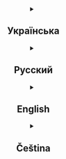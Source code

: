 <details align="center">
  <summary><h2>Українська</h2></summary>
  
<div align="center">
<h1>Discord Game Bot</h1>

  <div>
    <p>
                    Discord Game Bot - це багатомовний ігровий бот для Discord, який знаходиться в розробці. Бот призначений для проведення різних ігор на серверах Discord і підтримує чотири мови:
    </p>
    <img src="https://img.shields.io/badge/UA-gray" alt="language: UA">
    <img src="https://img.shields.io/badge/RU-gray" alt="language: RU">
    <img src="https://img.shields.io/badge/EN-gray" alt="language: EN">
    <img src="https://img.shields.io/badge/CZ-gray" alt="language: CZ">
  </div>
  <h2>Розроблено за допомогою</h2>
  <div>
    <img src="https://img.shields.io/badge/language-TypeScript-blue" alt="language: TypeScript">
    <img src="https://img.shields.io/badge/Framework-Discord.js-red" alt="Framework: Discord.js">
    <img src="https://img.shields.io/badge/Database-MongoDB-green" alt="Database: MongoDB">
  </div>
  <div>
    <img src="https://img.shields.io/github/commit-activity/m/Mop157/discord_game_bot?style=flat-square&color=5D6D7E" alt="GitHub commit activity">
    <img src="https://img.shields.io/github/languages/top/Mop157/discord_game_bot?style=flat-square&color=5D6D7E" alt="GitHub top language">
  </div>
</div>

<h2>Особливості</h2>
  <ul>
    <li>Багатомовна підтримка (UA, RU, EN, CZ)</li>
    <li>Різні міні-ігри (в розробці)</li>
    <li>Система балансу користувачів</li>
    <li>Слеш-команди для зручної взаємодії</li>
  </ul>

<h2>Встановлення</h2>
  <ol>
    <li>Клонування репозиторію:
      <pre><code>git clone https://github.com/your-username/discord-game-bot.git</code></pre>
    </li>
    <li>Перехід до директорії проєкту:
      <pre><code>cd discord-game-bot</code></pre>
    </li>
    <li>Встановлення залежностей:
      <pre><code>npm install</code></pre>
    </li>
    <li>Створення файлу <code>.env</code> в кореневій директорії проєкту та додавання наступних змінних оточення:
      <pre><code>
DISCORD_TOKEN=your_discord_bot_token
CLIENT_ID=client ID
GUILD_ID=your guild ID
MONGODB_URI=your_mongodb_connection_string
PREFIX=prefix бота
LANGUAGES=language // "UA" or "RU" or "EN" or "CZ"
      </code></pre>
    </li>
    <li>Збірка проєкту:
        <pre><code>npm run build</code></pre>
    </li>
  </ol>

<h2>Використання</h2>
    <ol>
      <li>Запустіть бота:
        <pre><code>npm start</code></pre>
      </li>
      <li>Запросіть бота на ваш сервер Discord, використовуючи посилання з необхідними дозволами.</li>
      <li>Використовуйте слеш-команди для взаємодії з ботом. Наприклад:
        <pre><code>/slot - для гри в слот-машину</code></pre>
      </li>
    </ol>

<h2>Розробка</h2>
  <ol>
    <li>Для запуску бота в режимі розробки використовуйте:
      <pre><code>npm run dev</code></pre>
    </li>
    <li>Для розгортання нових слеш-команд використовуйте:
      <pre><code>npm run deploy</code></pre>
    </li>
  </ol>
  
<div align="center">
  <h2>Поточний стан</h2>
    <p>Проєкт знаходиться в активній розробці. Деякі функції можуть бути недоступні або вимагати ручного налаштування. Слідкуйте за оновленнями!</p>
  
  <h2>Внесок у проєкт</h2>
    <p>Ми вітаємо внесок у розвиток проєкту! Якщо у вас є ідеї чи пропозиції, будь ласка, створіть issue або надішліть pull request.</p>
</div>
</details>





<details align="center">
  <summary><h2>Русский</h2></summary>
  
<div align="center">
<h1>Discord Game Bot</h1>

  <div>
    <p>
                    Discord Game Bot - это многоязычный игровой бот для Discord, находящийся в разработке. Бот предназначен для проведения различных игр на серверах Discord и поддерживает четыре языка:
    </p>
    <img src="https://img.shields.io/badge/UA-gray" alt="language: UA">
    <img src="https://img.shields.io/badge/RU-gray" alt="language: RU">
    <img src="https://img.shields.io/badge/EN-gray" alt="language: EN">
    <img src="https://img.shields.io/badge/CZ-gray" alt="language: CZ">
  </div>
  <h2>Разработано с помощью</h2>
  <div>
    <img src="https://img.shields.io/badge/language-TypeScript-blue" alt="language: TypeScript">
    <img src="https://img.shields.io/badge/Framework-Discord.js-red" alt="Framework: Discord.js">
    <img src="https://img.shields.io/badge/Database-MongoDB-green" alt="Database: MongoDB">
  </div>
  <div>
    <img src="https://img.shields.io/github/commit-activity/m/Mop157/discord_game_bot?style=flat-square&color=5D6D7E" alt="GitHub commit activity">
    <img src="https://img.shields.io/github/languages/top/Mop157/discord_game_bot?style=flat-square&color=5D6D7E" alt="GitHub top language">
  </div>
</div>

<h2>Особенности</h2>
  <ul>
    <li>Многоязычная поддержка (UA, RU, EN, CZ)</li>
    <li>Различные мини-игры (в разработке)</li>
    <li>Система баланса пользователей</li>
    <li>Слэш-команды для удобного взаимодействия</li>
  </ul>

<h2>Установка</h2>
  <ol>
    <li>Клонируйте репозиторий:
      <pre><code>git clone https://github.com/your-username/discord-game-bot.git</code></pre>
    </li>
    <li>Перейдите в директорию проекта:
      <pre><code>cd discord-game-bot</code></pre>
    </li>
    <li>Установите зависимости:
      <pre><code>npm install</code></pre>
    </li>
    <li>Создайте файл <code>.env</code> в корневой директории проекта и добавьте следующие переменные окружения:
      <pre><code>
DISCORD_TOKEN=your_discord_bot_token
CLIENT_ID=client ID
GUILD_ID=your guild ID
MONGODB_URI=your_mongodb_connection_string
PREFIX=prefix бота
LANGUAGES=language // "UA" or "RU" or "EN" or "CZ"
      </code></pre>
    </li>
    <li>Соберите проект:
        <pre><code>npm run build</code></pre>
    </li>
  </ol>

<h2>Использование</h2>
    <ol>
      <li>Запустите бота:
        <pre><code>npm start</code></pre>
      </li>
      <li>Пригласите бота на ваш Discord сервер, используя ссылку с необходимыми разрешениями.</li>
      <li>Используйте слэш-команды для взаимодействия с ботом. Например:
        <pre><code>/slot - для гри в слот-машину</code></pre>
      </li>
    </ol>

<h2>Разработка</h2>
  <ol>
    <li>Для запуска бота в режиме разработки используйте:
      <pre><code>npm run dev</code></pre>
    </li>
    <li>Для развертывания новых слэш-команд используйте:
      <pre><code>npm run deploy</code></pre>
    </li>
  </ol>
  
<div align="center">
  <h2>Текущее состояние</h2>
    <p>Проект находится в активной разработке. Некоторые функции могут быть недоступны или требовать ручной настройки. Следите за обновлениями!</p>
  
  <h2>Вклад в проект</h2>
    <p>Мы приветствуем вклад в развитие проекта! Если у вас есть идеи или предложения, пожалуйста, создайте issue или отправьте pull request.</p>
</div>
</details>







<details align="center">
  <summary><h2>English</h2></summary>
  
<div align="center">
<h1>Discord Game Bot</h1>

  <div>
    <p>
                    Discord Game Bot is a multilingual game bot for Discord currently in development. The bot is designed to host various games on Discord servers and supports four languages:
    </p>
    <img src="https://img.shields.io/badge/UA-gray" alt="language: UA">
    <img src="https://img.shields.io/badge/RU-gray" alt="language: RU">
    <img src="https://img.shields.io/badge/EN-gray" alt="language: EN">
    <img src="https://img.shields.io/badge/CZ-gray" alt="language: CZ">
  </div>
  <h2>Developed with</h2>
  <div>
    <img src="https://img.shields.io/badge/language-TypeScript-blue" alt="language: TypeScript">
    <img src="https://img.shields.io/badge/Framework-Discord.js-red" alt="Framework: Discord.js">
    <img src="https://img.shields.io/badge/Database-MongoDB-green" alt="Database: MongoDB">
  </div>
  <div>
    <img src="https://img.shields.io/github/commit-activity/m/Mop157/discord_game_bot?style=flat-square&color=5D6D7E" alt="GitHub commit activity">
    <img src="https://img.shields.io/github/languages/top/Mop157/discord_game_bot?style=flat-square&color=5D6D7E" alt="GitHub top language">
  </div>
</div>

<h2>Features</h2>
  <ul>
    <li>Multilingual support (UA, RU, EN, CZ)</li>
    <li>Various mini-games (in development)</li>
    <li>User balance system</li>
    <li>Slash commands for easy interaction</li>
  </ul>

<h2>Installation</h2>
  <ol>
    <li>Clone the repository:
      <pre><code>git clone https://github.com/your-username/discord-game-bot.git</code></pre>
    </li>
    <li>Navigate to the project directory:
      <pre><code>cd discord-game-bot</code></pre>
    </li>
    <li>Install dependencies:
      <pre><code>npm install</code></pre>
    </li>
    <li>Create a <code>.env</code> file in the root directory of the project and add the following environment variables:
      <pre><code>
DISCORD_TOKEN=your_discord_bot_token
CLIENT_ID=client ID
GUILD_ID=your guild ID
MONGODB_URI=your_mongodb_connection_string
PREFIX=prefix бота
LANGUAGES=language // "UA" or "RU" or "EN" or "CZ"
      </code></pre>
    </li>
    <li>Build the project:
        <pre><code>npm run build</code></pre>
    </li>
  </ol>

<h2>Usage</h2>
    <ol>
      <li>Start the bot:
        <pre><code>npm start</code></pre>
      </li>
      <li>Invite the bot to your Discord server using a link with the necessary permissions.</li>
      <li>Use slash commands to interact with the bot. For example:
        <pre><code>/slot - to play the slot machine</code></pre>
      </li>
    </ol>

<h2>Development</h2>
  <ol>
    <li>To run the bot in development mode, use:
      <pre><code>npm run dev</code></pre>
    </li>
    <li>To deploy new slash commands, use:
      <pre><code>npm run deploy</code></pre>
    </li>
  </ol>
  
<div align="center">
  <h2>Current Status</h2>
    <p>The project is actively being developed. Some features may be unavailable or require manual configuration. Stay tuned for updates!</p>
  
  <h2>Contributing</h2>
    <p>We welcome contributions to the project! If you have ideas or suggestions, please create an issue or submit a pull request.</p>
</div>
</details>








<details align="center">
  <summary><h2>Čeština</h2></summary>
  
<div align="center">
<h1>Discord Game Bot</h1>

  <div>
    <p>
                    Discord Game Bot je vícejazyčný herní bot pro Discord, který je aktuálně ve vývoji. Bot je navržen tak, aby umožňoval pořádání různých her na Discord serverech a podporuje čtyři jazyky:
    </p>
    <img src="https://img.shields.io/badge/UA-gray" alt="language: UA">
    <img src="https://img.shields.io/badge/RU-gray" alt="language: RU">
    <img src="https://img.shields.io/badge/EN-gray" alt="language: EN">
    <img src="https://img.shields.io/badge/CZ-gray" alt="language: CZ">
  </div>
  <h2>Vyvinutý s</h2>
  <div>
    <img src="https://img.shields.io/badge/language-TypeScript-blue" alt="language: TypeScript">
    <img src="https://img.shields.io/badge/Framework-Discord.js-red" alt="Framework: Discord.js">
    <img src="https://img.shields.io/badge/Database-MongoDB-green" alt="Database: MongoDB">
  </div>
  <div>
    <img src="https://img.shields.io/github/commit-activity/m/Mop157/discord_game_bot?style=flat-square&color=5D6D7E" alt="GitHub commit activity">
    <img src="https://img.shields.io/github/languages/top/Mop157/discord_game_bot?style=flat-square&color=5D6D7E" alt="GitHub top language">
  </div>
</div>

<h2>Funkce</h2>
  <ul>
    <li>Podpora vícero jazyků (UA, RU, EN, CZ)</li>
    <li>Různé mini-hry (ve vývoji)</li>
    <li>Systém uživatelského balancování</li>
    <li>Slash příkazy pro snadnou interakci</li>
  </ul>

<h2>Instalace</h2>
  <ol>
    <li>Klonujte repozitář:
      <pre><code>git clone https://github.com/your-username/discord-game-bot.git</code></pre>
    </li>
    <li>Přesuňte se do adresáře projektu:
      <pre><code>cd discord-game-bot</code></pre>
    </li>
    <li>Nainstalujte závislosti:
      <pre><code>npm install</code></pre>
    </li>
    <li>Vytvořte soubor <code>.env</code> v kořenovém adresáři projektu a přidejte následující proměnné prostředí:
      <pre><code>
DISCORD_TOKEN=your_discord_bot_token
CLIENT_ID=client ID
GUILD_ID=your guild ID
MONGODB_URI=your_mongodb_connection_string
PREFIX=prefix бота
LANGUAGES=language // "UA" or "RU" or "EN" or "CZ"
      </code></pre>
    </li>
    <li>Zkompilujte projekt:
        <pre><code>npm run build</code></pre>
    </li>
  </ol>

<h2>Použití</h2>
    <ol>
      <li>Spusťte bota:
        <pre><code>npm start</code></pre>
      </li>
      <li>Pozvěte bota na váš Discord server pomocí odkazu s potřebnými oprávněními.</li>
      <li>Používejte slash příkazy k interakci s botem. Například:
        <pre><code>/slot - для гри в слот-машину</code></pre>
      </li>
    </ol>

<h2>Vývoj</h2>
  <ol>
    <li>Pro spuštění bota v režimu vývoje použijte:
      <pre><code>npm run dev</code></pre>
    </li>
    <li>Pro nasazení nových slash příkazů použijte:
      <pre><code>npm run deploy</code></pre>
    </li>
  </ol>
  
<div align="center">
  <h2>Aktuální stav</h2>
    <p>Projekt je aktivně ve vývoji. Některé funkce mohou být nedostupné nebo vyžadovat ruční nastavení. Sledujte aktualizace!</p>
  
  <h2>Přispívání</h2>
    <p>Vítáme přispění do projektu! Pokud máte nějaké nápady nebo návrhy, prosím vytvořte issue nebo pošlete pull request.</p>
</div>
</details>
